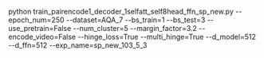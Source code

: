python train_pairencode1_decoder_1selfatt_self8head_ffn_sp_new.py --epoch_num=250 --dataset=AQA_7 --bs_train=1 --bs_test=3 --use_pretrain=False --num_cluster=5 --margin_factor=3.2 --encode_video=False --hinge_loss=True --multi_hinge=True --d_model=512 --d_ffn=512 --exp_name=sp_new_103_5_3